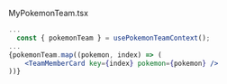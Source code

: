 MyPokemonTeam.tsx
```jsx
...
  const { pokemonTeam } = usePokemonTeamContext();
...
{pokemonTeam.map((pokemon, index) => (
    <TeamMemberCard key={index} pokemon={pokemon} />
))}
```
